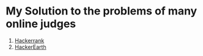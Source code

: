 # My Solution to the problems of many online judges
1. [Hackerrank](https://www.hackerrank.com/)
2. [HackerEarth](https://www.hackerearth.com/practice/)